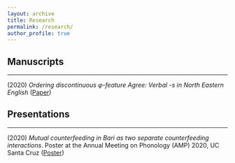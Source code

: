 ```yaml
---
layout: archive
title: Research
permalink: /research/
author_profile: true
---
```


## Manuscripts
---
(2020) *Ordering discontinuous &phi;-feature Agree: Verbal -s in North Eastern English* ([Paper](https://robertfritzsche.github.io/robertfritzsche.github.io/files/fritzsche-vbls-oct2020.pdf))

## Presentations
---
(2020) *Mutual counterfeeding in Bari as two separate counterfeeding interactions*. Poster at the Annual Meeting on Phonology (AMP) 2020, UC Santa Cruz ([Poster](https://robertfritzsche.github.io/robertfritzsche.github.io/files/fritzsche-mcf-amp2020.pdf))

